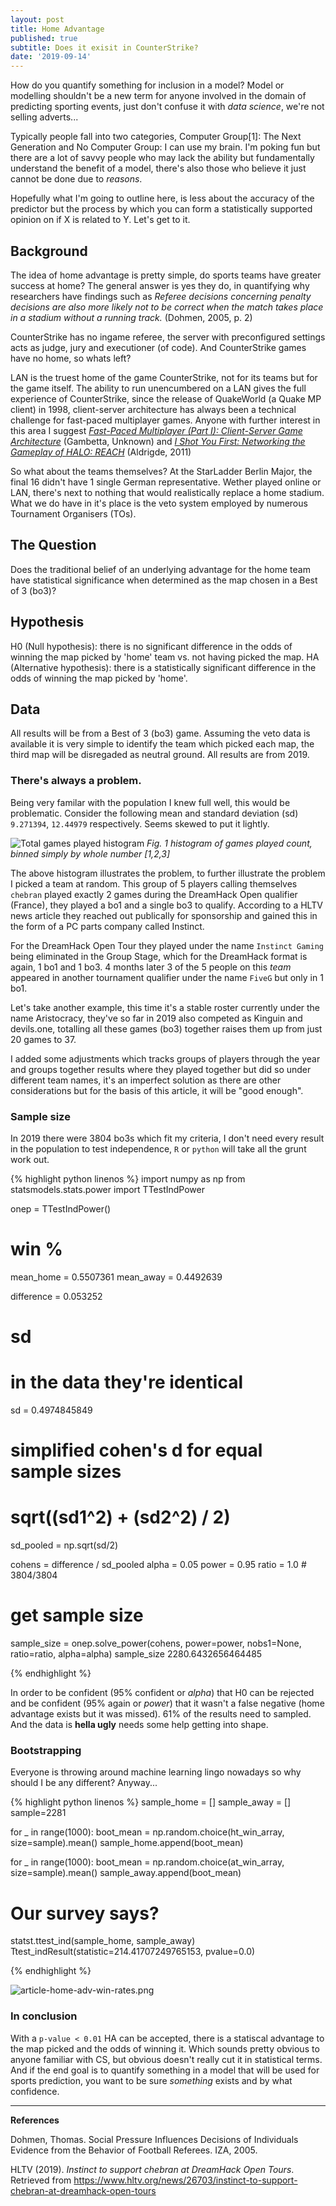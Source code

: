 ```yaml
---
layout: post
title: Home Advantage
published: true
subtitle: Does it exisit in CounterStrike?
date: '2019-09-14'
---
```

How do you quantify something for inclusion in a model? Model or modelling shouldn't be a new term for anyone involved in the domain of predicting sporting events, just don't confuse it with *data science*, we're not selling adverts... 

Typically people fall into two categories, Computer Group[1]: The Next Generation and No Computer Group: I can use my brain. I'm poking fun but there are a lot of savvy people who may lack the ability but fundamentally understand the benefit of a model, there's also those who believe it just cannot be done due to *reasons*.

Hopefully what I'm going to outline here, is less about the accuracy of the predictor but the process by which you can form a statistically supported opinion on if X is related to Y. Let's get to it.

## Background

The idea of home advantage is pretty simple, do sports teams have greater success at home? The general answer is yes they do, in quantifying why researchers have findings such as *Referee decisions concerning penalty decisions are also more likely not to be correct when the match takes place in a stadium without a running track.* (Dohmen, 2005, p. 2)

CounterStrike has no ingame referee, the server with preconfigured settings acts as judge, jury and executioner (of code). And CounterStrike games have no home, so whats left?

LAN is the truest home of the game CounterStrike, not for its teams but for the game itself. The ability to run unencumbered on a LAN gives the full experience of CounterStrike, since the release of QuakeWorld (a Quake MP client) in 1998, client-server architecture has always been a technical challenge for fast-paced multiplayer games. Anyone with further interest in this area I suggest [*Fast-Paced Multiplayer (Part I): Client-Server Game Architecture*](https://www.gabrielgambetta.com/client-server-game-architecture.html) (Gambetta, Unknown) and [*I Shot You First: Networking the Gameplay of HALO: REACH*](https://www.gdcvault.com/play/1014345/I-Shot-You-First-Networking) (Aldrigde, 2011)

So what about the teams themselves? At the StarLadder Berlin Major, the final 16 didn't have 1 single German representative. Wether played online or LAN, there's next to nothing that would realistically replace a home stadium. What we do have in it's place is the veto system employed by numerous Tournament Organisers (TOs).

## The Question

Does the traditional belief of an underlying advantage for the home team have statistical significance when determined as the map chosen in a Best of 3 (bo3)?

## Hypothesis

H0 (Null hypothesis): there is no significant difference in the odds of winning the map picked by 'home' team vs. not having picked the map. 
HA (Alternative hypothesis): there is a statistically significant difference in the odds of winning the map picked by 'home'.

## Data

All results will be from a Best of 3 (bo3) game. Assuming the veto data is available it is very simple to identify the team which picked each map, the third map will be disregaded as neutral ground. All results are from 2019. 

### There's always a problem.

Being very familar with the population I knew full well, this would be problematic. Consider the following mean and standard deviation (sd) `9.271394`, `12.44979` respectively. Seems skewed to put it lightly. 

![Total games played histogram]({{site.baseurl}}/img/hfa_histogram_1.png)
*Fig. 1 histogram of games played count, binned simply by whole number [1,2,3]*

The above histogram illustrates the problem, to further illustrate the problem I picked a team at random. This group of 5 players calling themselves `chebran` played exactly 2 games during the DreamHack Open qualifier (France), they played a bo1 and a single bo3 to qualify. According to a HLTV news article they reached out publically for sponsorship and gained this in the form of a PC parts company called Instinct. 

For the DreamHack Open Tour they played under the name `Instinct Gaming` being eliminated in the Group Stage, which for the DreamHack format is again, 1 bo1 and 1 bo3. 4 months later 3 of the 5 people on this *team* appeared in another tournament qualifier under the name `FiveG` but only in 1 bo1.

Let's take another example, this time it's a stable roster currently under the name Aristocracy, they've so far in 2019 also competed as Kinguin and devils.one, totalling all these games (bo3) together raises them up from just 20 games to 37.

I added some adjustments which tracks groups of players through the year and groups together results where they played together but did so under different team names, it's an imperfect solution as there are other considerations but for the basis of this article, it will be "good enough".

### Sample size

In 2019 there were 3804 bo3s which fit my criteria, I don't need every result in the population to test independence, `R` or `python` will take all the grunt work out.

{% highlight python linenos %}
import numpy as np
from statsmodels.stats.power import TTestIndPower

onep = TTestIndPower()

# win %
mean_home = 0.5507361
mean_away = 0.4492639

difference = 0.053252

# sd
# in the data they're identical
sd = 0.4974845849

# simplified cohen's d for equal sample sizes
# sqrt((sd1^2) + (sd2^2) / 2)
sd_pooled = np.sqrt(sd/2)

cohens = difference / sd_pooled
alpha = 0.05
power = 0.95
ratio = 1.0 # 3804/3804

# get sample size
sample_size = onep.solve_power(cohens, power=power, nobs1=None, ratio=ratio, alpha=alpha)
sample_size
2280.6432656464485

{% endhighlight %}

In order to be confident (95% confident or *alpha*) that H0 can be rejected and be confident (95% again or *power*) that it wasn't a false negative (home advantage exists but it was missed). 61% of the results need to sampled. And the data is **hella ugly** needs some help getting into shape.

### Bootstrapping

Everyone is throwing around machine learning lingo nowadays so why should I be any different? Anyway...

{% highlight python linenos %}
sample_home = []
sample_away = []
sample=2281

for _ in range(1000):
	boot_mean = np.random.choice(ht_win_array, size=sample).mean()
    sample_home.append(boot_mean)
    
for _ in range(1000):
	boot_mean = np.random.choice(at_win_array, size=sample).mean()
    sample_away.append(boot_mean)
 
# Our survey says?
statst.ttest_ind(sample_home, sample_away)
Ttest_indResult(statistic=214.41707249765153, pvalue=0.0)

{% endhighlight %}

![article-home-adv-win-rates.png]({{site.baseurl}}/img/article-home-adv-win-rates.png)

### In conclusion

With a `p-value < 0.01` HA can be accepted, there is a statiscal advantage to the map picked and the odds of winning it. Which sounds pretty obvious to anyone familiar with CS, but obvious doesn't really cut it in statistical terms. And if the end goal is to quantify something in a model that will be used for sports prediction, you want to be sure *something* exists and by what confidence.

___

**References**

Dohmen, Thomas. Social Pressure Influences Decisions of Individuals Evidence from the Behavior of Football Referees. IZA, 2005.

HLTV (2019). *Instinct to support chebran at DreamHack Open Tours*. Retrieved from https://www.hltv.org/news/26703/instinct-to-support-chebran-at-dreamhack-open-tours

